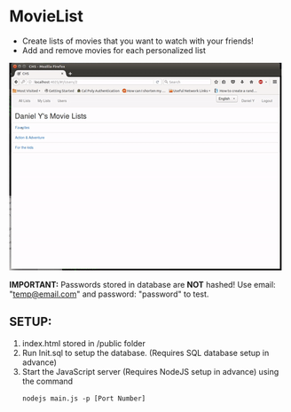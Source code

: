 ﻿# MovieList

- Create lists of movies that you want to watch with your friends!
- Add and remove movies for each personalized list

![MovieList Screenshot](/imgs/movieList.gif?raw=true "MovieList Screenshot")

**IMPORTANT:** Passwords stored in database are **NOT** hashed! 
Use email: "temp@email.com" and password: "password" to test. 


## SETUP:
1.	index.html stored in /public folder
2.	Run Init.sql to setup the database. (Requires SQL database setup in advance)
3.	Start the JavaScript server (Requires NodeJS setup in advance) using the command 
    ```
    nodejs main.js -p [Port Number]
    ```
